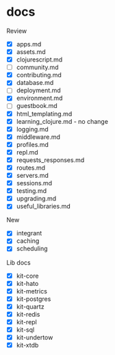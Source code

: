 # docs

Review

- [x] apps.md
- [x] assets.md
- [x] clojurescript.md
- [ ] community.md
- [x] contributing.md
- [x] database.md
- [ ] deployment.md
- [x] environment.md
- [ ] guestbook.md
- [x] html_templating.md
- [x] learning_clojure.md - no change
- [x] logging.md
- [x] middleware.md
- [x] profiles.md
- [x] repl.md
- [x] requests_responses.md
- [x] routes.md
- [x] servers.md
- [x] sessions.md
- [x] testing.md
- [x] upgrading.md
- [x] useful_libraries.md

New

- [x] integrant
- [x] caching
- [x] scheduling

Lib docs

- [x] kit-core
- [x] kit-hato
- [x] kit-metrics
- [x] kit-postgres
- [x] kit-quartz
- [x] kit-redis
- [x] kit-repl
- [x] kit-sql
- [x] kit-undertow
- [x] kit-xtdb